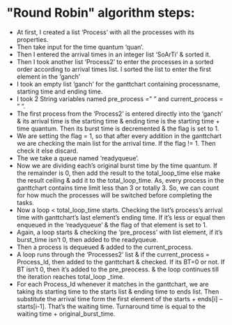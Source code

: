 # "Round Robin" algorithm steps: 
* At first, I created a list ‘Process’ with all the processes with its properties. 
* Then take input for the time quantum ‘quan’.
* Then I entered the arrival times in an integer list ‘SoArTi’ & sorted it.
* Then I took another list ‘Process2’ to enter the processes in a sorted order according to arrival times list. I sorted the list to enter the first element in the ‘ganch’       
* I took an empty list ‘ganch’ for the ganttchart containing processname, starting time and ending time. 
* I took 2 String variables named pre_process =” ” and current_process = ” ”.
* The first process from the ‘Process2’ is entered directly into the ‘ganch’ & its arrival time is the starting time & ending time is the starting time + time quantum. Then its burst time is decremented & the flag is set to 1.
* We are setting the flag = 1, so that after every addition in the ganttchart we are checking the main list for the arrival time. If the flag != 1. Then check it else discard.
* The we take a queue named ‘readyqueue’.
* Now we are dividing each’s original burst time by the time quantum. If the remainder is 0, then add the result to the total_loop_time else make the result ceiling & add it to the total_loop_time. As, every process in the ganttchart contains time limit less than 3 or totally 3. So, we can count for how much the processes will be switched before completing the tasks.
* Now a loop < total_loop_time starts. Checking the list’s process’s arrival time with ganttchart’s last element’s ending time. If it’s less or equal then enqueued in the ‘readyqueue’ & the flag of that element is set to 1.
* Again, a loop starts & checking the ‘pre_process’ with list element, if it’s burst_time isn’t 0, then added to the readyqueue.
* Then a process is dequeued & added to the current_process.
* A loop runs through the ‘Processes2’ list & if the current_process = Process_Id, then added to the ganttchart & checked. If its BT=0 or not. If BT isn’t 0, then it’s added to the pre_preocess. & the loop continues till the iteration reaches total_loop _time.
* For each Process_Id whenever it matches in the ganttchart, we are taking its starting time to the starts list & ending time to ends list. Then substitute the arrival time form the first element of the starts + ends[i] – starts[i-1].
That’s the waiting time. 
Turnaround time is equal to the waiting time + original_burst_time.      


